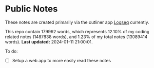 # Public Notes

These notes are created primarily via the outliner app [Logseq](https://github.com/logseq/logseq) currently.

This repo contain 179992 words, which represents 12.10% of my coding related notes (1487838 words), and 1.23% of my total notes (13089414 words). **Last updated:** 2024-01-11 21:00:01. 

To do:

- [ ] Setup a web app to more easily read these notes
